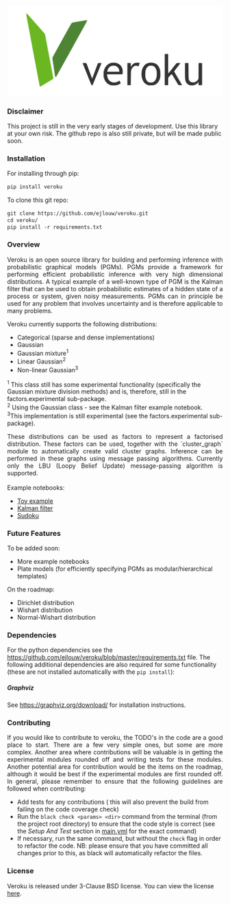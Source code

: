 <div align="center">
  <img src="logo.svg">
</div>

[comment]: # (doc-start)

### Disclaimer
This project is still in the very early stages of development. Use this library at your own risk. The github repo is also still private,
but will be made public soon.

### Installation
For installing through pip:
```bash
pip install veroku
```

To clone this git repo:
```
git clone https://github.com/ejlouw/veroku.git 
cd veroku/
pip install -r requirements.txt
```

### Overview
<div style="text-align: justify">
Veroku is an open source library for building and performing inference with probabilistic graphical models (PGMs). PGMs
provide a framework for performing efficient probabilistic inference with very high dimensional distributions. A typical
example of a well-known type of PGM is the Kalman filter that can be used to obtain probabilistic estimates of a hidden
state of a process or system, given noisy measurements. PGMs can in principle be used for any problem that involves
uncertainty and is therefore applicable to many problems.</div> 

Veroku currently supports the following distributions:
* Categorical (sparse and dense implementations)
* Gaussian
* Gaussian mixture<sup>1</sup>
* Linear Gaussian<sup>2</sup>
* Non-linear Gaussian<sup>3</sup>

<sup>1</sup> This class still has some experimental functionality (specifically the Gaussian mixture division methods)
and is, therefore, still in the factors.experimental sub-package.  
<sup>2</sup> Using the Gaussian class - see the Kalman filter example notebook.<br/>
<sup>3</sup>This implementation is still experimental (see the factors.experimental sub-package).


<div style="text-align: justify">
These distributions can be used as factors to represent a factorised distribution. These factors can be used, together
with the `cluster_graph` module to automatically create valid cluster graphs. Inference can be performed in these graphs
using message passing algorithms. Currently only the LBU (Loopy Belief Update) message-passing algorithm is supported.
</div>

<br/>
Example notebooks:

* [Toy example](https://github.com/ejlouw/veroku/blob/master/examples/slip_on_grass.ipynb)
* [Kalman filter](https://github.com/ejlouw/veroku/blob/master/examples/Kalman_filter.ipynb)
* [Sudoku](https://github.com/ejlouw/veroku/blob/master/examples/sudoku.ipynb)


### Future Features
To be added soon:
* More example notebooks
* Plate models (for efficiently specifying PGMs as modular/hierarchical templates)

On the roadmap:
* Dirichlet distribution
* Wishart distribution
* Normal-Wishart distribution

### Dependencies
For the python dependencies see the https://github.com/ejlouw/veroku/blob/master/requirements.txt file.
The following additional dependencies are also required for some functionality (these are not installed automatically
 with the `pip install`):

##### Graphviz
See https://graphviz.org/download/ for installation instructions. 


### Contributing
<div style="text-align: justify">
If you would like to contribute to veroku, the TODO's in the code are a good place to start.
There are a few very simple ones, but some are more complex. Another area where
contributions will be valuable is in getting the experimental modules rounded off
and writing tests for these modules. Another potential area for contribution would
be the items on the roadmap, although it would be best if the experimental modules
are first rounded off.  In general, please remember to ensure that  the following
guidelines are followed when contributing:
</div>

* Add tests for any contributions ( this will also prevent the build from failing on the code coverage check)	
* Run the `black check <params> <dir>` command from the terminal (from the project root directory) to ensure that the code style is correct (see the *Setup And Test* section in  [main.yml](https://github.com/ejlouw/veroku/blob/master/.github/workflows/main.yml) for the exact command)
* If necessary, run the same command, but without the `check` flag in order to refactor the code. NB: please ensure that you have committed all changes prior to this, as black will automatically refactor the files.



### License
Veroku is released under 3-Clause BSD license. You can view the license [here](https://github.com/ejlouw/veroku/blob/master/LICENSE).
